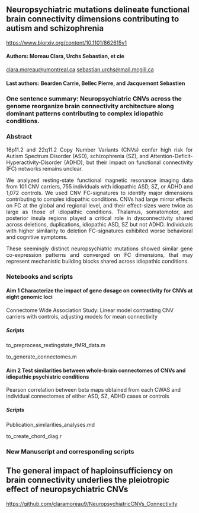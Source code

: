 ## Neuropsychiatric mutations delineate functional brain connectivity dimensions contributing to autism and schizophrenia
https://www.biorxiv.org/content/10.1101/862615v1

#### Authors: Moreau Clara, Urchs Sebastian, et cie
clara.moreau@umontreal.ca
sebastian.urchs@mail.mcgill.ca 

#### Last authors: Bearden Carrie, Bellec Pierre, and Jacquemont Sebastien 

### One sentence summary: Neuropsychiatric CNVs across the genome reorganize brain connectivity architecture along dominant patterns contributing to complex idiopathic conditions.

### Abstract
<p align="justify"> 16p11.2 and 22q11.2 Copy Number Variants (CNVs) confer high risk for Autism Spectrum Disorder (ASD), schizophrenia (SZ), and Attention-Deficit-Hyperactivity-Disorder (ADHD), but their impact on functional connectivity (FC) networks remains unclear. </p>
<p align="justify"> We analyzed resting-state functional magnetic resonance imaging data from 101 CNV carriers, 755 individuals with idiopathic ASD, SZ, or ADHD and 1,072 controls. We used CNV FC-signatures to identify major dimensions contributing to complex idiopathic conditions. CNVs had large mirror effects on FC at the global and regional level, and their effect-sizes were twice as large as those of idiopathic conditions. Thalamus, somatomotor, and posterior insula regions played a critical role in dysconnectivity shared across deletions, duplications, idiopathic ASD, SZ but not ADHD. Individuals with higher similarity to deletion FC-signatures exhibited worse behavioral and cognitive symptoms. </p>
<p align="justify"> These seemingly distinct neuropsychiatric mutations showed similar gene co-expression patterns and converged on FC dimensions, that may represent mechanistic building blocks shared across idiopathic conditions.</p>

### Notebooks and scripts

#### Aim 1 Characterize the impact of gene dosage on connectivity for CNVs at eight genomic loci

Connectome Wide Association Study: Linear model contrasting CNV carriers with controls, adjusting models for mean connectivity </p>
##### Scripts
to_preprocess_restingstate_fMRI_data.m </p>
to_generate_connectomes.m </p>

#### Aim 2 Test similarities between whole-brain connectomes of CNVs and idiopathic psychiatric conditions
Pearson correlation between beta maps obtained from each CWAS and individual connectomes of either ASD, SZ, ADHD cases or controls 
##### Scripts
Publication_similarities_analyses.md

to_create_chord_diag.r </p>

### New Manuscript and corresponding scripts 
## The general impact of haploinsufficiency on brain connectivity underlies the pleiotropic effect of neuropsychiatric CNVs
https://github.com/claramoreau9/NeuropsychiatricCNVs_Connectivity
